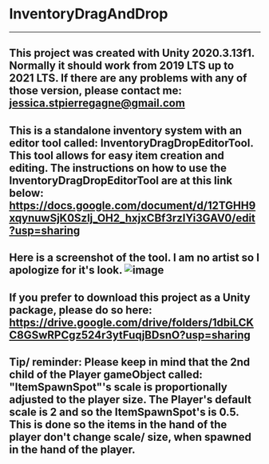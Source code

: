 # InventoryDragAndDrop
-------------------------
This project was created with Unity 2020.3.13f1. Normally it should work from 2019 LTS up to 2021 LTS. If there are any problems with any of those version, please contact me: 
jessica.stpierregagne@gmail.com
-------------------------

This is a standalone inventory system with an editor tool called: InventoryDragDropEditorTool.
This tool allows for easy item creation and editing.
The instructions on how to use the InventoryDragDropEditorTool are at this link below:
https://docs.google.com/document/d/12TGHH9xqynuwSjK0Szlj_OH2_hxjxCBf3rzIYi3GAV0/edit?usp=sharing
-------------------------
Here is a screenshot of the tool. I am no artist so I apologize for it's look.
![image](https://user-images.githubusercontent.com/47193408/169618799-4422d90c-851c-4a92-a456-53213d9a80dc.png)
-------------------------

If you prefer to download this project as a Unity package, please do so here:
https://drive.google.com/drive/folders/1dbiLCKC8GSwRPCgz524r3ytFuqjBDsnO?usp=sharing
-------------------------

Tip/ reminder: Please keep in mind that the 2nd child of the Player gameObject called: "ItemSpawnSpot"'s scale is proportionally adjusted to the player size. The Player's default scale is 2 and so the ItemSpawnSpot's is 0.5. This is done so the items in the hand of the player don't change scale/ size, when spawned in the hand of the player.
--------------------------



